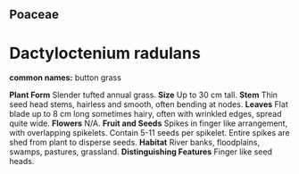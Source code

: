 ## Poaceae
# Dactyloctenium radulans
**common names:** button grass

**Plant Form** Slender tufted annual grass. **Size** Up to 30 cm tall. **Stem** Thin seed head stems, hairless and smooth, often bending at nodes. **Leaves** Flat blade up to 8 cm long sometimes hairy, often with wrinkled edges, spread quite wide. **Flowers** N/A. **Fruit and Seeds** Spikes in finger like arrangement, with overlapping spikelets. Contain 5-11 seeds per spikelet. Entire spikes are shed from plant to disperse seeds. **Habitat** River banks, floodplains, swamps, pastures, grassland. **Distinguishing Features** Finger like seed heads.



